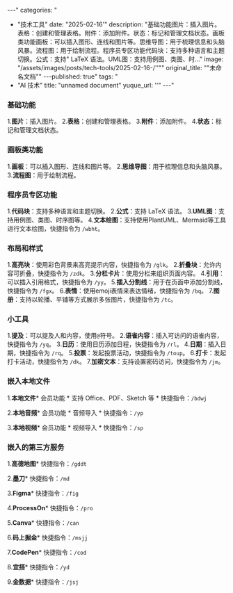 
---"
categories: "
  - "技术工具"
date: "2025-02-16'"
description: "基础功能图片：插入图片。表格：创建和管理表格。附件：添加附件。状态：标记和管理文档状态。画板类功能画板：可以插入图形、连线和图片等。思维导图：用于梳理信息和头脑风暴。流程图：用于绘制流程。程序员专区功能代码块：支持多种语言和主题切换。公式：支持"
  LaTeX 语法。UML图：支持用例图、类图、时..."
image: "/assets/images/posts/tech-tools/2025-02-16-/''""
original_title: ""未命名文档""
---published: true"
tags: "
  - "AI 技术"
title: "unnamed document"
yuque_url: ''"
---"
### 基础功能

  1.**图片**：插入图片。
  2.**表格**：创建和管理表格。
  3.**附件**：添加附件。
  4.**状态**：标记和管理文档状态。

### 画板类功能

  1.**画板**：可以插入图形、连线和图片等。
  2.**思维导图**：用于梳理信息和头脑风暴。
  3.**流程图**：用于绘制流程。

### 程序员专区功能

  1.**代码块**：支持多种语言和主题切换。
  2.**公式**：支持 LaTeX 语法。
  3.**UML图**：支持用例图、类图、时序图等。
  4.**文本绘图**：支持使用PlantUML、Mermaid等工具进行文本绘图，快捷指令为 `/wbht`。

### 布局和样式

  1.**高亮块**：使用彩色背景来高亮提示内容，快捷指令为 `/glk`。
  2.**折叠块**：允许内容可折叠，快捷指令为 `/zdk`。
  3.**分栏卡片**：使用分栏来组织页面内容。
  4.**引用**：可以插入引用格式，快捷指令为 `/yy`。
  5.**插入分割线**：用于在页面中添加分割线，快捷指令为 `/fgx`。
  6.**表情**：使用emoji表情来表达情绪，快捷指令为 `/bq`。
  7.**图册**：支持以轮播、平铺等方式展示多张图片，快捷指令为 `/tc`。

### 小工具

  1.**提及**：可以提及人和内容，使用`@`符号。
  2.**语雀内容**：插入可访问的语雀内容，快捷指令为 `/yq`。
  3.**日历**：使用日历添加日程，快捷指令为 `/rl`。
  4.**日期**：插入日期，快捷指令为 `/rq`。
  5.**投票**：发起投票活动，快捷指令为 `/toup`。
  6.**打卡**：发起打卡活动，快捷指令为 `/dk`。
  7.**加密文本**：支持设置密码访问，快捷指令为 `/jm`。

### 嵌入本地文件

  1.**本地文件*** 会员功能
    * 支持 Office、PDF、Sketch 等
    * 快捷指令：`/bdwj`

  2.**本地音频*** 会员功能
    * 音频导入
    * 快捷指令：`/yp`

  3.**本地视频*** 会员功能
    * 视频导入
    * 快捷指令：`/sp`

### 嵌入的第三方服务

  1.**高德地图*** 快捷指令：`/gddt`

  2.**墨刀*** 快捷指令：`/md`

  3.**Figma*** 快捷指令：`/fig`

  4.**ProcessOn*** 快捷指令：`/pro`

  5.**Canva*** 快捷指令：`/can`

  6.**码上掘金*** 快捷指令：`/msjj`

  7.**CodePen*** 快捷指令：`/cod`

  8.**宜搭*** 快捷指令：`/yd`

  9.**金数据*** 快捷指令：`/jsj`
